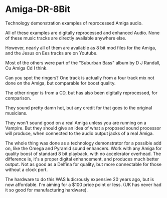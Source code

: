 # Amiga-DR-8Bit
Technology demonstration examples of reprocessed Amiga audio. 

All of these examples are digitally reprocessed and enhanced Audio. None of these music tracks are directly available anywhere else.

However, nearly all of them are available as 8 bit mod files for the Amiga, and the Jesus on Ees tracks are on Youtube.

Most of the others were part of the "Suburban Bass" album by D J Randall, Cu Amiga Cd I think.

Can you spot the ringers? One track is actually from a four track mix not done on the Amiga, but comparable for boost quality.

The other ringer is from a CD, but has also been digitally reprocessed, for comparison.

They sound pretty damn hot, but any credit for that goes to the original musicians.

They won't sound good on a real Amiga unless you are running on a Vampire. But they should give an idea of what a proposed 
sound processor will produce, when connected to the audio output jacks of a real Amiga.

The whole thing was done as a technology demonstrator for a possible add on, like the Omega and Pyramid sound enhancers. 
Work with any Amiga for quality boost of standard 8 bit playback, with no accelerator overhead. The difference is, it's a 
proper digital enhancement, and produces much better output. Not as good as a Delfina for quality, but more 
connectable for those without a clock port.

The hardware to do this WAS ludicrously expensive 20 years ago, but is now affordable. I'm aiming for a $100 price point or less.
(UK has never had it so good for manufacturing hardware).

